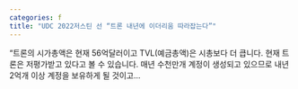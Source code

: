 ```yaml
---
categories: f
title: "UDC 2022저스틴 선 “트론 내년에 이더리움 따라잡는다”"
---
```

“트론의 시가총액은 현재 56억달러이고 TVL(예금총액)은 시총보다 더 큽니다. 현재 트론은 저평가받고 있다고 볼 수 있습니다. 매년 수천만개 계정이 생성되고 있으므로 내년 2억개 이상 계정을 보유하게 될 것이고...